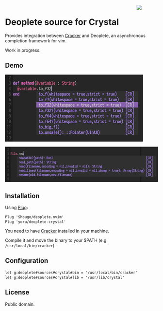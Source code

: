 <img src='https://github.com/yoru/deoplete-crystal/blob/master/screenshots/neovim.png' width='70' align='right'>

# Deoplete source for Crystal

Provides integration between [Cracker](https://github.com/TechMagister/cracker)
and Deoplete, an asynchronous completion framework for vim.

Work in progress.

## Demo

![Img1](screenshots/1.png)

![Img2](screenshots/2.png)

## Installation

Using [Plug](https://github.com/junegunn/vim-plug):

```vim
Plug 'Shougo/deoplete.nvim'
Plug 'yoru/deoplete-crystal'
```

You need to have [Cracker](https://github.com/TechMagister/cracker) installed in
your machine.

Compile it and move the binary to your $PATH (e.g. `/usr/local/bin/cracker`).

## Configuration

```vim
let g:deoplete#sources#crystal#bin = '/usr/local/bin/cracker'
let g:deoplete#sources#crystal#lib = '/usr/lib/crystal'
```

## License

Public domain.
